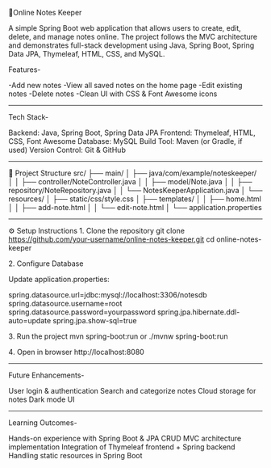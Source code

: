 📝Online Notes Keeper

A simple Spring Boot web application that allows users to create, edit, delete, and manage notes online. The project follows the MVC architecture and demonstrates full-stack development using Java, Spring Boot, Spring Data JPA, Thymeleaf, HTML, CSS, and MySQL.

Features-

-Add new notes
-View all saved notes on the home page
-Edit existing notes
-Delete notes
-Clean UI with CSS & Font Awesome icons

----

Tech Stack-

Backend: Java, Spring Boot, Spring Data JPA
Frontend: Thymeleaf, HTML, CSS, Font Awesome
Database: MySQL
Build Tool: Maven (or Gradle, if used)
Version Control: Git & GitHub

---

📂 Project Structure
src/
 ├── main/
 │   ├── java/com/example/noteskeeper/
 │   │   ├── controller/NoteController.java
 │   │   ├── model/Note.java
 │   │   ├── repository/NoteRepository.java
 │   │   └── NotesKeeperApplication.java
 │   └── resources/
 │       ├── static/css/style.css
 │       ├── templates/
 │       │    ├── home.html
 │       │    ├── add-note.html
 │       │    └── edit-note.html
 │       └── application.properties

---

⚙ Setup Instructions
1️. Clone the repository
git clone https://github.com/your-username/online-notes-keeper.git
cd online-notes-keeper

2️. Configure Database

Update application.properties:

spring.datasource.url=jdbc:mysql://localhost:3306/notesdb
spring.datasource.username=root
spring.datasource.password=yourpassword
spring.jpa.hibernate.ddl-auto=update
spring.jpa.show-sql=true

3️. Run the project
mvn spring-boot:run
or
./mvnw spring-boot:run

4️. Open in browser
http://localhost:8080

---

Future Enhancements-

User login & authentication
Search and categorize notes
Cloud storage for notes
Dark mode UI

---

Learning Outcomes-

Hands-on experience with Spring Boot & JPA CRUD
MVC architecture implementation
Integration of Thymeleaf frontend + Spring backend
Handling static resources in Spring Boot
